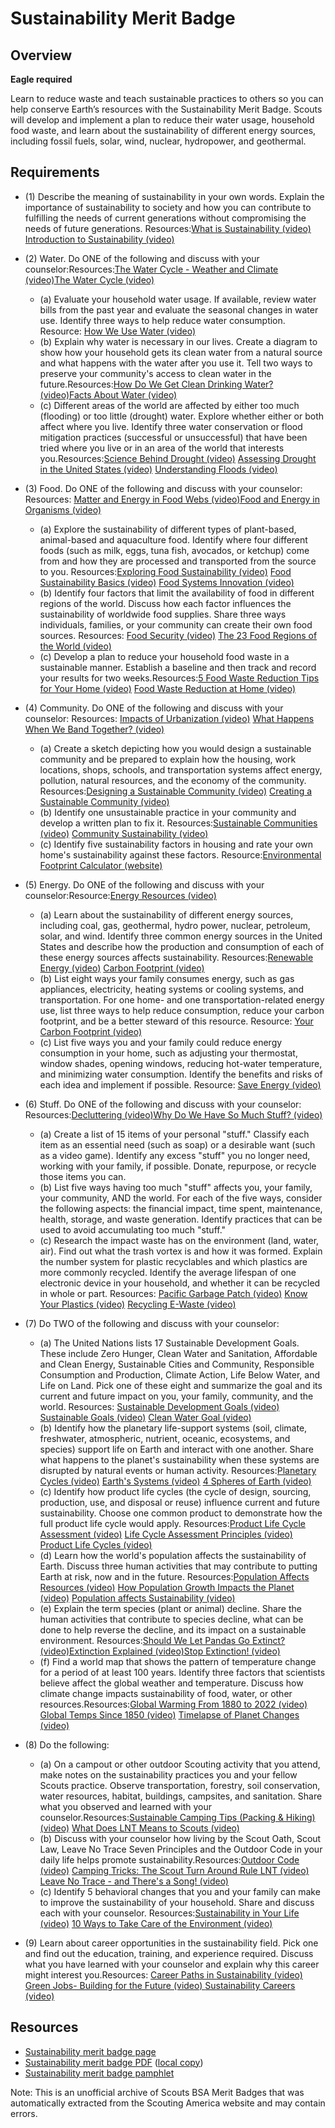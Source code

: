 

# Sustainability Merit Badge


## Overview

**Eagle required**

Learn to reduce waste and teach sustainable practices to others so you can help conserve Earth’s resources with the Sustainability Merit Badge. Scouts will develop and implement a plan to reduce their water usage, household food waste, and learn about the sustainability of different energy sources, including fossil fuels, solar, wind, nuclear, hydropower, and geothermal.

## Requirements

* (1) Describe the meaning of sustainability in your own words. Explain the importance of sustainability to society and how you can contribute to fulfilling the needs of current generations without compromising the needs of future generations. Resources:[What is Sustainability (video)](https://www.youtube.com/watch?v=zx04Kl8y4dE)  [Introduction to Sustainability (video)](https://youtu.be/k6jUaaQNY28?si=lLm_GCjG4LjRhh6Z)
* (2) Water. Do ONE of the following and discuss with your counselor:Resources:[The Water Cycle - Weather and Climate (video)](https://youtu.be/r2dnUvP1JgM?si=59-npTckyjYd3wmJ)[The Water Cycle (video)](https://www.youtube.com/watch?v=ZzY5-NZSzVw)
    * (a) Evaluate your household water usage. If available, review water bills from the past year and evaluate the seasonal changes in water use. Identify three ways to help reduce water consumption. Resource: [How We Use Water (video)](https://www.youtube.com/watch?v=dEmYud2wGlc)
    * (b) Explain why water is necessary in our lives. Create a diagram to show how your household gets its clean water from a natural source and what happens with the water after you use it. Tell two ways to preserve your community's access to clean water in the future.Resources:[How Do We Get Clean Drinking Water? (video)](https://youtu.be/PEKXB3N6g3I?si=bSEBW551c3IzPidg)[Facts About Water (video)](https://www.youtube.com/watch?v=paUYby1kbMs)
    * (c) Different areas of the world are affected by either too much (flooding) or too little (drought) water. Explore whether either or both affect where you live. Identify three water conservation or flood mitigation practices (successful or unsuccessful) that have been tried where you live or in an area of the world that interests you.Resources:[Science Behind Drought (video)](https://youtu.be/Do6cC05LuDs?si=oRn79Edqb-E9F_J1) [Assessing Drought in the United States (video)](https://youtu.be/i7F6QwRqyVI?si=_jFf3kUQjQp_hDrO) [Understanding Floods (video)](https://youtu.be/ivUKLr8q4sE?si=rPVt3EUFGBO_niMp)


* (3) Food. Do ONE of the following and discuss with your counselor:   Resources: [Matter and Energy in Food Webs (video)](https://youtu.be/qIgL05zOx5U?si=T5n5awJMxxmXV0Hw)[Food and Energy in Organisms (video)](https://youtu.be/wPhjCn9kq5M?si=Bo_JNmkBG0G63dyi)
    * (a) Explore the sustainability of different types of plant-based, animal-based and aquaculture food. Identify where four different foods (such as milk, eggs, tuna fish, avocados, or ketchup) come from and how they are processed and transported from the source to you. Resources:[Exploring Food Sustainability (video)](https://youtu.be/PyiVf26C5pc?si=SIH9gYgrBwPT_JsX) [Food Sustainability Basics (video)](https://youtu.be/luIQGJIo_Wc?si=3uN9tXUqJ9QyNYoZ) [Food Systems Innovation (video)](https://youtu.be/VzE1wDkXNIw)
    * (b) Identify four factors that limit the availability of food in different regions of the world. Discuss how each factor influences the sustainability of worldwide food supplies. Share three ways individuals, families, or your community can create their own food sources. Resources: [Food Security (video)](https://www.youtube.com/watch?v=YF18lUXUIk4) [The 23 Food Regions of the World (video)](https://www.youtube.com/watch?v=vGOtOkrBcMA)
    * (c) Develop a plan to reduce your household food waste in a sustainable manner. Establish a baseline and then track and record your results for two weeks.Resources:[5 Food Waste Reduction Tips for Your Home (video)](https://www.youtube.com/watch?v=waMsKjl8HkM) [Food Waste Reduction at Home (video)](https://www.youtube.com/watch?v=DxdhK0R-fuA)


* (4) Community. Do ONE of the following and discuss with your counselor: Resources: [Impacts of Urbanization (video)](https://www.youtube.com/watch?v=2C7F_2OpRT8) [What Happens When We Band Together? (video)](https://www.youtube.com/watch?v=nJO2C2Hk7J8)
    * (a) Create a sketch depicting how you would design a sustainable community and be prepared to explain how the housing, work locations, shops, schools, and transportation systems affect energy, pollution, natural resources, and the economy of the community. Resources:[Designing a Sustainable Community (video)](https://www.youtube.com/watch?v=RBQiRx6VP7o) [Creating a Sustainable Community (video)](https://www.youtube.com/watch?v=fWdUuvpBtLc)
    * (b) Identify one unsustainable practice in your community and develop a written plan to fix it. Resources:[Sustainable Communities (video)](https://www.youtube.com/watch?v=VrBrpSTwPK8) [Community Sustainability (video) ](https://www.youtube.com/watch?v=lgEsYPxqdkA)
    * (c) Identify five sustainability factors in housing and rate your own home's sustainability against these factors. Resource:[Environmental Footprint Calculator (website)](https://carbon-calculator.climatehero.org/)


* (5) Energy. Do ONE of the following and discuss with your counselor:Resource:[Energy Resources (video)](https://www.youtube.com/watch?v=G2lQFo69_hc)
    * (a) Learn about the sustainability of different energy sources, including coal, gas, geothermal, hydro power, nuclear, petroleum, solar, and wind. Identify three common energy sources in the United States and describe how the production and consumption of each of these energy sources affects sustainability. Resources:[Renewable Energy (video)](https://youtu.be/1kUE0BZtTRc?si=Wfjrw3hn4Qnh1VNO) [Carbon Footprint (video)](https://www.youtube.com/watch?v=a9yO-K8mwL0)
    * (b) List eight ways your family consumes energy, such as gas appliances, electricity, heating systems or cooling systems, and transportation. For one home- and one transportation-related energy use, list three ways to help reduce consumption, reduce your carbon footprint, and be a better steward of this resource. Resource: [Your Carbon Footprint (video)](https://www.youtube.com/watch?v=J_iDcKDAwbA)
    * (c) List five ways you and your family could reduce energy consumption in your home, such as adjusting your thermostat, window shades, opening windows, reducing hot-water temperature, and minimizing water consumption. Identify the benefits and risks of each idea and implement if possible. Resource: [Save Energy (video) ](https://www.youtube.com/watch?v=AKcfc2WXIWY)


* (6) Stuff. Do ONE of the following and discuss with your counselor: Resources:[Decluttering (video)](https://youtu.be/DecAW0FfpLc?si=NNUXSvXGSp6mza6j)[Why Do We Have So Much Stuff? (video)](https://www.youtube.com/watch?v=KtWlmbDsx-U)
    * (a) Create a list of 15 items of your personal "stuff." Classify each item as an essential need (such as soap) or a desirable want (such as a video game). Identify any excess "stuff" you no longer need, working with your family, if possible. Donate, repurpose, or recycle those items you can.
    * (b) List five ways having too much "stuff" affects you, your family, your community, AND the world. For each of the five ways, consider the following aspects: the financial impact, time spent, maintenance, health, storage, and waste generation. Identify practices that can be used to avoid accumulating too much "stuff."
    * (c) Research the impact waste has on the environment (land, water, air). Find out what the trash vortex is and how it was formed. Explain the number system for plastic recyclables and which plastics are more commonly recycled. Identify the average lifespan of one electronic device in your household, and whether it can be recycled in whole or part. Resources: [Pacific Garbage Patch (video)](https://www.youtube.com/watch?v=dtaNqGyHkNE) [Know Your Plastics (video)](https://www.youtube.com/watch?v=_qTelxi3MjU) [Recycling E-Waste (video)](https://www.youtube.com/watch?v=HmEhTIMfZiI)


* (7) Do TWO of the following and discuss with your counselor:
    * (a) The United Nations lists 17 Sustainable Development Goals. These include Zero Hunger, Clean Water and Sanitation, Affordable and Clean Energy, Sustainable Cities and Community, Responsible Consumption and Production, Climate Action, Life Below Water, and Life on Land. Pick one of these eight and summarize the goal and its current and future impact on you, your family, community, and the world. Resources: [Sustainable Development Goals (video)](https://www.youtube.com/watch?v=M-iJM02m_Hg) [Sustainable Goals (video)](https://www.youtube.com/watch?v=RpqVmvMCmp0) [Clean Water Goal (video)](https://www.youtube.com/watch?v=LCKsU4bPFOQ)
    * (b) Identify how the planetary life-support systems (soil, climate, freshwater, atmospheric, nutrient, oceanic, ecosystems, and species) support life on Earth and interact with one another. Share what happens to the planet's sustainability when these systems are disrupted by natural events or human activity. Resources:[Planetary Cycles (video)](https://www.youtube.com/watch?v=6j5iHvYBIcg) [Earth's Systems (video)](https://www.youtube.com/watch?v=BnpF0ndXk-8) [4 Spheres of Earth (video) ](https://www.youtube.com/watch?v=gWHE4ug1xpc)
    * (c) Identify how product life cycles (the cycle of design, sourcing, production, use, and disposal or reuse) influence current and future sustainability. Choose one common product to demonstrate how the full product life cycle would apply. Resources:[Product Life Cycle Assessment (video)](https://www.youtube.com/watch?v=-9JRowyICbo) [Life Cycle Assessment Principles (video)](https://www.youtube.com/watch?v=r0ucT1KRiO4) [Product Life Cycles (video)](https://www.youtube.com/watch?v=u4_evHxlUr4)
    * (d) Learn how the world's population affects the sustainability of Earth. Discuss three human activities that may contribute to putting Earth at risk, now and in the future. Resources:[Population Affects Resources (video)](https://www.youtube.com/watch?v=V2_LxCLwO2E&t=18s) [How Population Growth Impacts the Planet (video)](https://www.youtube.com/watch?v=mRcxGJcBDVo)  [Population affects Sustainability (video)](https://www.youtube.com/watch?v=evp4qGJIqEs)
    * (e) Explain the term species (plant or animal) decline. Share the human activities that contribute to species decline, what can be done to help reverse the decline, and its impact on a sustainable environment. Resources:[Should We Let Pandas Go Extinct? (video)](https://www.youtube.com/watch?v=VEMtc1w4z6c)[Extinction Explained (video)](https://www.youtube.com/watch?v=2N8VkDcIhIk)[Stop Extinction! (video)](https://www.youtube.com/watch?v=dbCR0KSU52g)
    * (f) Find a world map that shows the pattern of temperature change for a period of at least 100 years. Identify three factors that scientists believe affect the global weather and temperature. Discuss how climate change impacts sustainability of food, water, or other resources.Resources:[Global Warming From 1880 to 2022 (video)](https://www.youtube.com/watch?v=LwRTw_7NNJs) [Global Temps Since 1850 (video)](https://www.youtube.com/watch?v=DqHKQZGwtw4) [Timelapse of Planet Changes (video) ](https://www.youtube.com/watch?v=uFlLDcppwpI)


* (8) Do the following:
    * (a) On a campout or other outdoor Scouting activity that you attend, make notes on the sustainability practices you and your fellow Scouts practice. Observe transportation, forestry, soil conservation, water resources, habitat, buildings, campsites, and sanitation. Share what you observed and learned with your counselor.Resources:[Sustainable Camping Tips (Packing & Hiking) (video)](https://www.youtube.com/watch?v=plsDrKpN5dM) [ What Does LNT Means to Scouts (video) ](https://www.youtube.com/watch?v=oTs29BZzf8U)
    * (b) Discuss with your counselor how living by the Scout Oath, Scout Law, Leave No Trace Seven Principles and the Outdoor Code in your daily life helps promote sustainability.Resources:[Outdoor Code (video)](https://www.youtube.com/watch?v=m6ENx2yMynE) [Camping Tricks: The Scout Turn Around Rule LNT (video) ](https://www.youtube.com/watch?v=kc59VSGN-dg) [Leave No Trace - and There's a Song! (video)](https://www.youtube.com/watch?v=6_jz421duVg)
    * (c) Identify 5 behavioral changes that you and your family can make to improve the sustainability of your household. Share and discuss each with your counselor. Resources:[Sustainability in Your Life (video)](https://www.youtube.com/watch?v=kZIrIQDf1nQ) [10 Ways to Take Care of the Environment (video) ](https://www.youtube.com/watch?v=X2YgM1Zw4_E)


* (9) Learn about career opportunities in the sustainability field. Pick one and find out the education, training, and experience required. Discuss what you have learned with your counselor and explain why this career might interest you.Resources: [Career Paths in Sustainability (video)](https://www.youtube.com/watch?v=u1uQk7UVuvA)  [Green Jobs- Building for the Future (video) ](https://www.youtube.com/watch?v=EDA_oLZKITo)  [Sustainability Careers (video) ](https://www.youtube.com/watch?v=mdVG6glfYi8)


## Resources

- [Sustainability merit badge page](https://www.scouting.org/merit-badges/sustainability/)
- [Sustainability merit badge PDF](https://filestore.scouting.org/filestore/Merit_Badge_ReqandRes/Pamphlets/Sustainability_2024.pdf) ([local copy](files/sustainability-merit-badge.pdf))
- [Sustainability merit badge pamphlet](https://www.scoutshop.org/sustainability-merit-badge-pamphlet-662441.html)

Note: This is an unofficial archive of Scouts BSA Merit Badges that was automatically extracted from the Scouting America website and may contain errors.